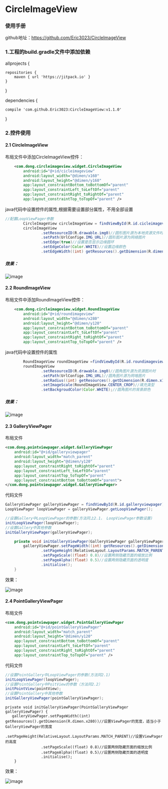 # CircleImageView
### 使用手册


github地址：https://github.com/Eric3023/CircleImageView
### 1.工程的build.gradle文件中添加依赖  
allprojects {

    repositories {  
        maven { url 'https://jitpack.io' }  
    }
}


dependencies {

    compile 'com.github.Eric3023:CircleImageView:v1.1.0'
    
}

### 2.控件使用
#### 2.1 CircleImageView

布局文件中添加CircleImageView控件：

```xml
    <com.dong.circleimageview.widget.CircleImageView
        android:id="@+id/cicleimageview"
        android:layout_width="@dimen/x160"
        android:layout_height="@dimen/y160"
        app:layout_constraintBottom_toBottomOf="parent"
        app:layout_constraintLeft_toLeftOf="parent"
        app:layout_constraintRight_toRightOf="parent"
        app:layout_constraintTop_toTopOf="parent" />
```

java代码中设置控件的属性,根据需要设置部分属性，不用全部设置

```java
//配置LoopViewPager参数
        CircleImageView circleImageView = findViewById(R.id.cicleimageview);
        circleImageView
                .setResourceID(R.drawable.img0)//圆形图片源为本地资源文件时
                .setPath(UrlConfige.IMG_URL)//圆形图片源为网络图片
                .setEdge(true)//设置是否显示边缘圆环
                .setEdgeColor(Color.WHITE)//设置边缘颜色
                .setEdgeWidth((int) getResources().getDimension(R.dimen.x3));//设置边缘宽度
```


##### 效果：
 ![image](https://github.com/Eric3023/CircleImageView/blob/master/app/screenshoot/1.png)

#### 2.2 RoundImageView
布局文件中添加RoundImageView控件：

```xml
    <com.dong.circleimageview.widget.RoundImageView
        android:id="@+id/roundimageview"
        android:layout_width="@dimen/x280"
        android:layout_height="@dimen/y120"
        app:layout_constraintBottom_toBottomOf="parent"
        app:layout_constraintLeft_toLeftOf="parent"
        app:layout_constraintRight_toRightOf="parent"
        app:layout_constraintTop_toTopOf="parent" />
```

java代码中设置控件的属性

```java
        RoundImageView roundImageView =findViewById(R.id.roundimageview);
        roundImageView
                .setResourceID(R.drawable.img0)//圆角图片源为资源图片时
                .setPath(UrlConfige.IMG_URL)//圆角图片源为网咯图片
                .setRadius((int) getResources().getDimension(R.dimen.x10))//圆角弧度
                .setImageScale(RoundImageView.CENTER_CROP)//填充类型
                .setBackgroudColor(Color.WHITE);//圆角图片的背景颜色
```
##### 效果：


 ![image](https://github.com/Eric3023/CircleImageView/blob/master/app/screenshoot/3.png)
 

#### 2.3 GalleryViewPager

布局文件

```xml
<com.dong.pointviewpager.widget.GalleryViewPager
    android:id="@+id/galleryviewpager"
    android:layout_width="match_parent"
    android:layout_height="@dimen/y120"
    app:layout_constraintRight_toRightOf="parent"
    app:layout_constraintLeft_toLeftOf="parent"
    app:layout_constraintTop_toTopOf="parent"
    app:layout_constraintBottom_toBottomOf="parent">
</com.dong.pointviewpager.widget.GalleryViewPager>
```
代码文件
```java
GalleryViewPager galleryViewPager = findViewById(R.id.galleryviewpager);
LoopViewPager loopViewPager = galleryViewPager.getLoopViewPager();

//设置Gallery中LoopViewPager的参数(方法同上2.1， LoopViewPager参数设置)
initLoopViewPager(loopViewPager);
//设置Gallery中其他参数
initGalleryViewPager(galleryViewPager);
```
```java
    private void initGalleryViewPager(GalleryViewPager galleryViewPager) {
        galleryViewPager.setPageWidth((int) getResources().getDimension(R.dimen.x280))//设置ViewPager的宽度，适当小于GalleryViewPager的宽度
                .setPageHeight(RelativeLayout.LayoutParams.MATCH_PARENT)//设置ViewPager的高度
                .setPageScale((float) 0.8)//设置两侧隐藏页面的缩放比例
                .setPageAlpha((float) 0.5)//设置两侧隐藏页面的透明度
                .initialise();
    }
```
效果：

 ![image](https://github.com/Eric3023/PointViewPager/blob/master/app/screenshoot/3.gif)
 
 
 #### 2.4 PointGalleryViewPager
 布局文件
```xml
<com.dong.pointviewpager.widget.PointGalleryViewPager
    android:id="@+id/pointGalleryViewPager"
    android:layout_width="match_parent"
    android:layout_height="@dimen/y120"
    app:layout_constraintBottom_toBottomOf="parent"
    app:layout_constraintLeft_toLeftOf="parent"
    app:layout_constraintRight_toRightOf="parent"
    app:layout_constraintTop_toTopOf="parent" />
```
代码文件
```java
//设置PointGallery中LoopViewPager的参数(方法同2.1)
initLoopViewPager(loopViewPager);
//设置PointGallery中PoitView的参数（方法同2.2）
initPointView(pointView);
//设置PointGallery中其他参数
initGalleryViewPager(pointGalleryViewPager);
```
```
private void initGalleryViewPager(PointGalleryViewPager galleryViewPager) {
   galleryViewPager.setPageWidth((int) getResources().getDimension(R.dimen.x280))//设置ViewPager的宽度，适当小于GalleryViewPager的宽度
                .setPageHeight(RelativeLayout.LayoutParams.MATCH_PARENT)//设置ViewPager的高度
                .setPageScale((float) 0.8)//设置两侧隐藏页面的缩放比例
                .setPageAlpha((float) 0.5)//设置两侧隐藏页面的透明度
                .initialise();
    }
```


效果：

 ![image](https://github.com/Eric3023/PointViewPager/blob/master/app/screenshoot/4.gif)
